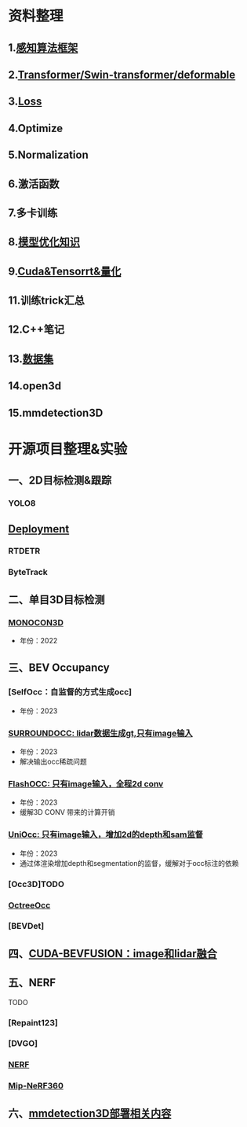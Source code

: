# 资料整理
## 1.[感知算法框架](Data/感知算法框架.md)
## 2.[Transformer/Swin-transformer/deformable](Data/Transformer.md)
## 3.[Loss](Data/loss.md)
## 4.Optimize
## 5.Normalization
## 6.激活函数
## 7.多卡训练
## 8.[模型优化知识](Data/模型优化知识.md)
## 9.[Cuda&Tensorrt&量化](Data/Cuda&Tensorrt.md)
## 11.训练trick汇总
## 12.C++笔记
## 13.[数据集](Data/dataset.md) 
## 14.open3d
## 15.mmdetection3D


# 开源项目整理&实验
## 一、2D目标检测&跟踪
### YOLO8
## [Deployment](work/yolov8/yolov8_depolyment.md)
### RTDETR
### ByteTrack

## 二、单目3D目标检测
### [MONOCON3D](https://github.com/chenzihao008/monocon_rp)
- 年份：2022

## 三、BEV Occupancy
### [SelfOcc：自监督的方式生成occ]
- 年份：2023
### [SURROUNDOCC: lidar数据生成gt,只有image输入](work/surroundocc/surroundocc.md)
- 年份：2023
- 解决输出occ稀疏问题
### [FlashOCC: 只有image输入，全程2d conv ](work/FlashOCC/FlashOCC.md)
- 年份：2023
- 缓解3D CONV 带来的计算开销
### [UniOcc: 只有image输入，增加2d的depth和sam监督](work/UniOcc/UniOcc.md)
- 年份：2023
- 通过体渲染增加depth和segmentation的监督，缓解对于occ标注的依赖
### [Occ3D]TODO
### [OctreeOcc](work/OctreeOcc/OctreeOcc.md)
### [BEVDet]
## 四、[CUDA-BEVFUSION：image和lidar融合](work/CUDA-BEVFusion/CUDA-BEVFUSION.md)
## 五、NERF
TODO
### [Repaint123]
### [DVGO]
### [NERF](work/NERF/NERF/NERF.md)
### [Mip-NeRF360](work/NERF/Mip-NeRF360/Mip-NeRF360.md)


## 六、[mmdetection3D部署相关内容](work/mmdetection3D_deployment/mmdetection3D_deploy.md)
